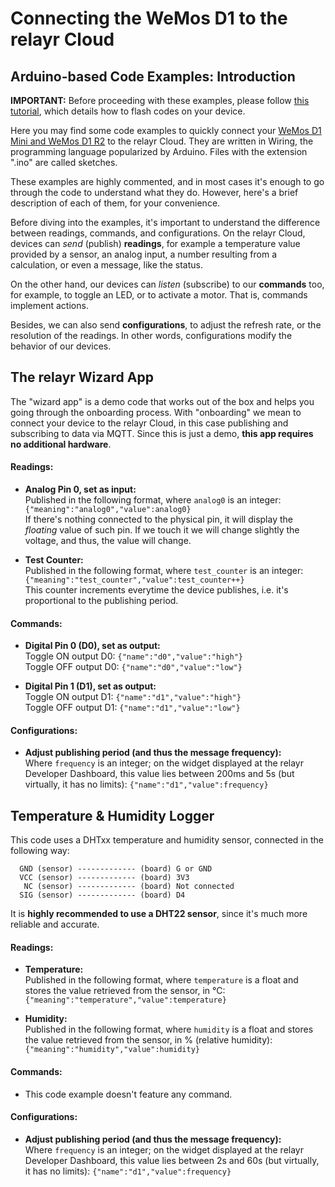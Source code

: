 # Connecting the WeMos D1 to the relayr Cloud

## Arduino-based Code Examples: Introduction

**IMPORTANT:**
Before proceeding with these examples, please follow [this tutorial](https://github.com/relayr/DeveloperDocumentation/tree/master/ESP8266_Arduino), which details how to flash codes on your device.

Here you may find some code examples to quickly connect your [WeMos D1 Mini and WeMos D1 R2](http://www.wemos.cc) to the relayr Cloud. They are written in Wiring, the programming language popularized by Arduino. Files with the extension ".ino" are called sketches.

These examples are highly commented, and in most cases it's enough to go through the code to understand what they do. However, here's a brief description of each of them, for your convenience.

Before diving into the examples, it's important to understand the difference between readings, commands, and configurations. On the relayr Cloud, devices can *send* (publish) **readings**, for example a temperature value provided by a sensor, an analog input, a number resulting from a calculation, or even a message, like the status.

On the other hand, our devices can *listen* (subscribe) to our **commands** too, for example, to toggle an LED, or to activate a motor. That is, commands implement actions.

Besides, we can also send **configurations**, to adjust the refresh rate, or the resolution of the readings. In other words, configurations modify the behavior of our devices.

## The relayr Wizard App
The "wizard app" is a demo code that works out of the box and helps you going through the onboarding process. With "onboarding" we mean to connect your device to the relayr Cloud, in this case publishing and subscribing to data via MQTT. Since this is just a demo, **this app requires no additional hardware**.

#### Readings:

* **Analog Pin 0, set as input:**  
Published in the following format, where `analog0` is an integer: `{"meaning":"analog0","value":analog0}`  
If there's nothing connected to the physical pin, it will display the *floating* value of such pin. If we touch it we will change slightly the voltage, and thus, the value will change.

* **Test Counter:**  
Published in the following format, where `test_counter` is an integer: `{"meaning":"test_counter","value":test_counter++}`  
This counter increments everytime the device publishes, i.e. it's proportional to the publishing period.

#### Commands:

* **Digital Pin 0 (D0), set as output:**  
Toggle ON output D0: `{"name":"d0","value":"high"}`  
Toggle OFF output D0: `{"name":"d0","value":"low"}`

* **Digital Pin 1 (D1), set as output:**  
Toggle ON output D1: `{"name":"d1","value":"high"}`  
Toggle OFF output D1: `{"name":"d1","value":"low"}`

#### Configurations:

* **Adjust publishing period (and thus the message frequency):**  
Where `frequency` is an integer; on the widget displayed at the relayr Developer Dashboard, this value lies between 200ms and 5s (but virtually, it has no limits): `{"name":"d1","value":frequency}`

## Temperature & Humidity Logger
This code uses a DHTxx temperature and humidity sensor, connected in the following way:

```
  GND (sensor) ------------- (board) G or GND
  VCC (sensor) ------------- (board) 3V3
   NC (sensor) ------------- (board) Not connected
  SIG (sensor) ------------- (board) D4
```

It is **highly recommended to use a DHT22 sensor**, since it's much more reliable and accurate.


#### Readings:

* **Temperature:**  
Published in the following format, where `temperature` is a float and stores the value retrieved from the sensor, in °C: `{"meaning":"temperature","value":temperature}`

* **Humidity:**  
Published in the following format, where `humidity` is a float and stores the value retrieved from the sensor, in % (relative humidity): `{"meaning":"humidity","value":humidity}`

#### Commands:

* This code example doesn't feature any command.

#### Configurations:

* **Adjust publishing period (and thus the message frequency):**  
Where `frequency` is an integer; on the widget displayed at the relayr Developer Dashboard, this value lies between 2s and 60s (but virtually, it has no limits): `{"name":"d1","value":frequency}`